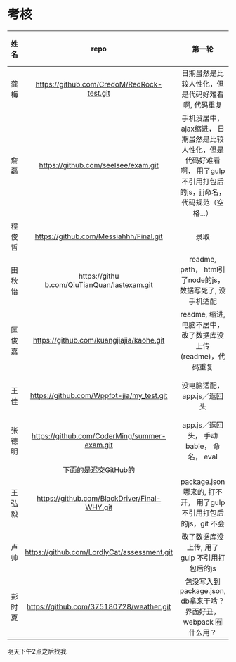 

# 考核

|  姓名   |  repo   |   第一轮   |  第二轮 
| :----:     | :-----: | :--------: | :--: 
|    龚梅  |   https://github.com/CredoM/RedRock-test.git | 日期虽然是比较人性化，但是代码好难看啊, 代码重复 |  录取
|   詹磊  |   https://github.com/seelsee/exam.git   | 手机没居中，ajax缩进， 日期虽然是比较人性化，但是代码好难看啊， 用了gulp 不引用打包后的js，jjj命名， 代码规范（空格...） | 明天找我
| 程俊哲 |  https://github.com/Messiahhh/Final.git  |  录取   
|   田秋怡  | https://githu b.com/QiuTianQuan/lastexam.git |  readme, path， html引了node的js，数据写死了, 没手机适配  |  明天找我
|   匡俊嘉   |  https://github.com/kuangjiajia/kaohe.git  |  readme, 缩进, 电脑不居中，改了数据库没上传(readme)，代码重复  | 明天找我
|   王佳   |  https://github.com/Wppfot-jia/my_test.git  | 没电脑适配，app.js／返回头  |   明天找我
| 张德明 | https://github.com/CoderMing/summer-exam.git  | app.js／返回头， 手动bable， 命名， eval  | 明天找我
|  |  下面的是迟交GitHub的  |   | 
| 王弘毅 |  https://github.com/BlackDriver/Final-WHY.git |package.json 哪来的, 打不开， 用了gulp 不引用打包后的js，git 不会  | 明天找我
| 卢帅 |  https://github.com/LordlyCat/assessment.git  |  改了数据库没上传, 用了gulp 不引用打包后的js |  录取
| 彭时夏 |  https://github.com/375180728/weather.git | 包没写入到package.json, db拿来干啥？界面好丑，webpack 🈶️什么用？  | 明天找我



明天下午2点之后找我

